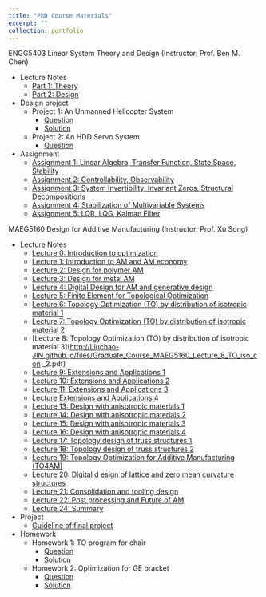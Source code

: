 ```yaml
---
title: "PhD Course Materials"
excerpt: ""
collection: portfolio
---
```


ENGG5403 Linear System Theory and Design (Instructor: Prof. Ben M. Chen)
* Lecture Notes
  * [Part 1: Theory](http://Liuchao-JIN.github.io/files/Graduate_Course_ENGG5403_LectureNotePart1.pdf)
  * [Part 2: Design](http://Liuchao-JIN.github.io/files/Graduate_Course_ENGG5403_LectureNotePart2.pdf)
* Design project
  * Project 1: An Unmanned Helicopter System
    * [Question](http://Liuchao-JIN.github.io/files/Graduate_Course_ENGG5403_DP1.pdf)
    * [Solution](http://Liuchao-JIN.github.io/files/Graduate_Course_ENGG5403_Design_Project__1.pdf)
  * Project 2: An HDD Servo System
    * [Question](http://Liuchao-JIN.github.io/files/Graduate_Course_ENGG5403_DP2.pdf)
* Assignment
  * [Assignment 1: Linear Algebra, Transfer Function, State Space, Stability](http://Liuchao-JIN.github.io/files/Graduate_Course_ENGG5403_Assignment__1.pdf)
  * [Assignment 2: Controllability, Observability](http://Liuchao-JIN.github.io/files/Graduate_Course_ENGG5403_Assignment__2.pdf)
  * [Assignment 3: System Invertibility, Invariant Zeros, Structural Decompositions](http://Liuchao-JIN.github.io/files/Graduate_Course_ENGG5403_Assignment__3.pdf)
  * [Assignment 4: Stabilization of Multivariable Systems](http://Liuchao-JIN.github.io/files/Graduate_Course_ENGG5403_Assignment__4.pdf)
  * [Assignment 5: LQR, LQG, Kalman Filter](http://Liuchao-JIN.github.io/files/Graduate_Course_ENGG5403_Assignment__5.pdf)

MAEG5160 Design for Additive Manufacturing (Instructor: Prof. Xu Song)
* Lecture Notes
  * [Lecture 0: Introduction to optimization](http://Liuchao-JIN.github.io/files/Graduate_Course_MAEG5160_Lecture_0_Intro_to_optimisation.pdf)
  * [Lecture 1: Introduction to AM and AM economy](http://Liuchao-JIN.github.io/files/Graduate_Course_MAEG5160_Lecture_1_Introduction_SX_2023.pdf)
  * [Lecture 2: Design for polymer AM](http://Liuchao-JIN.github.io/files/Graduate_Course_MAEG5160_Lecture_2_Design_for_polymer_AM.pdf)
  * [Lecture 3: Design for metal AM](http://Liuchao-JIN.github.io/files/Graduate_Course_MAEG5160_Lecture_3_Design_for_metal_AM.pdf)
  * [Lecture 4: Digital Design for AM and generative design](http://Liuchao-JIN.github.io/files/Graduate_Course_MAEG5160_Lecture_4_Digital_Design_for_AM.pdf)
  * [Lecture 5: Finite Element for Topological Optimization](http://Liuchao-JIN.github.io/files/Graduate_Course_MAEG5160_Lecture_5_Finite_Element_for_Topo.pdf)
  * [Lecture 6: Topology Optimization (TO) by distribution of isotropic material 1](http://Liuchao-JIN.github.io/files/Graduate_Course_MAEG5160_Lecture_6_TO_iso.pdf)
  * [Lecture 7: Topology Optimization (TO) by distribution of isotropic material 2](http://Liuchao-JIN.github.io/files/Graduate_Course_MAEG5160_Lecture_7_TO_iso_con.pdf)
  * [Lecture 8: Topology Optimization (TO) by distribution of isotropic material 3](http://Liuchao-JIN.github.io/files/Graduate_Course_MAEG5160_Lecture_8_TO_iso_con _2.pdf)
  * [Lecture 9: Extensions and Applications 1](http://Liuchao-JIN.github.io/files/Graduate_Course_MAEG5160_Lecture_9_applications.pdf)
  * [Lecture 10: Extensions and Applications 2](http://Liuchao-JIN.github.io/files/Graduate_Course_MAEG5160_Lecture_10_applications_con.pdf)
  * [Lecture 11: Extensions and Applications 3](http://Liuchao-JIN.github.io/files/Graduate_Course_MAEG5160_Lecture_11_app_con_2.pdf)
  * [Lecture Extensions and Applications 4](http://Liuchao-JIN.github.io/files/Graduate_Course_MAEG5160_Lecture_12_app_con_3.pdf)
  * [Lecture 13: Design with anisotropic materials 1](http://Liuchao-JIN.github.io/files/Graduate_Course_MAEG5160_Lecture_13_aniso.pdf)
  * [Lecture 14: Design with anisotropic materials 2](http://Liuchao-JIN.github.io/files/Graduate_Course_MAEG5160_Lecture_14_aniso_2.pdf)
  * [Lecture 15: Design with anisotropic materials 3](http://Liuchao-JIN.github.io/files/Graduate_Course_MAEG5160_Lecture_15_aniso_3.pdf)
  * [Lecture 16: Design with anisotropic materials 4](http://Liuchao-JIN.github.io/files/Graduate_Course_MAEG5160_Lecture_16_aniso_4.pdf)
  * [Lecture 17: Topology design of truss structures 1](http://Liuchao-JIN.github.io/files/Graduate_Course_MAEG5160_Lecture_17_truss.pdf)
  * [Lecture 18: Topology design of truss structures 2](http://Liuchao-JIN.github.io/files/Graduate_Course_MAEG5160_Lecture_18_truss_2.pdf)
  * [Lecture 19: Topology Optimization for Additive Manufacturing (TO4AM)](http://Liuchao-JIN.github.io/files/Graduate_Course_MAEG5160_Lecture_19_TO4AM.pdf)
  * [Lecture 20: Digital d esign of lattice and zero mean curvature structures](http://Liuchao-JIN.github.io/files/Graduate_Course_MAEG5160_Lecture_20_Lattice.pdf)
  * [Lecture 21: Consolidation and tooling design](http://Liuchao-JIN.github.io/files/Graduate_Course_MAEG5160_Lecture_21_Consolidation_and_tooling_design.pdf)
  * [Lecture 22: Post processing and Future of AM](http://Liuchao-JIN.github.io/files/Graduate_Course_MAEG5160_Lecture_22_Post-processing_Future_outlook.pdf)
  * [Lecture 24: Summary](http://Liuchao-JIN.github.io/files/Graduate_Course_MAEG5160_Lecture_24_Summary.pdf)
* Project
  * [Guideline of final project](http://Liuchao-JIN.github.io/files/Graduate_Course_MAEG5160_Guideline_of_final_project.pdf)
  <!-- * [Demo video of final project](http://Liuchao-JIN.github.io/files/Graduate_Course_MAEG5160_demo_of_final_project.mp4) -->
* Homework
  * Homework 1: TO program for chair
    * [Question](http://Liuchao-JIN.github.io/files/Graduate_Course_MAEG5160_Homework_1.pdf)
    * [Solution](http://Liuchao-JIN.github.io/files/Graduate_Course_MAEG5160_Assignment__1.pdf)
  * Homework 2: Optimization for GE bracket
    * [Question](http://Liuchao-JIN.github.io/files/Graduate_Course_MAEG5160_Homework_2.pdf)
    * [Solution](http://Liuchao-JIN.github.io/files/Graduate_Course_MAEG5160_Assignment__2.pdf)
